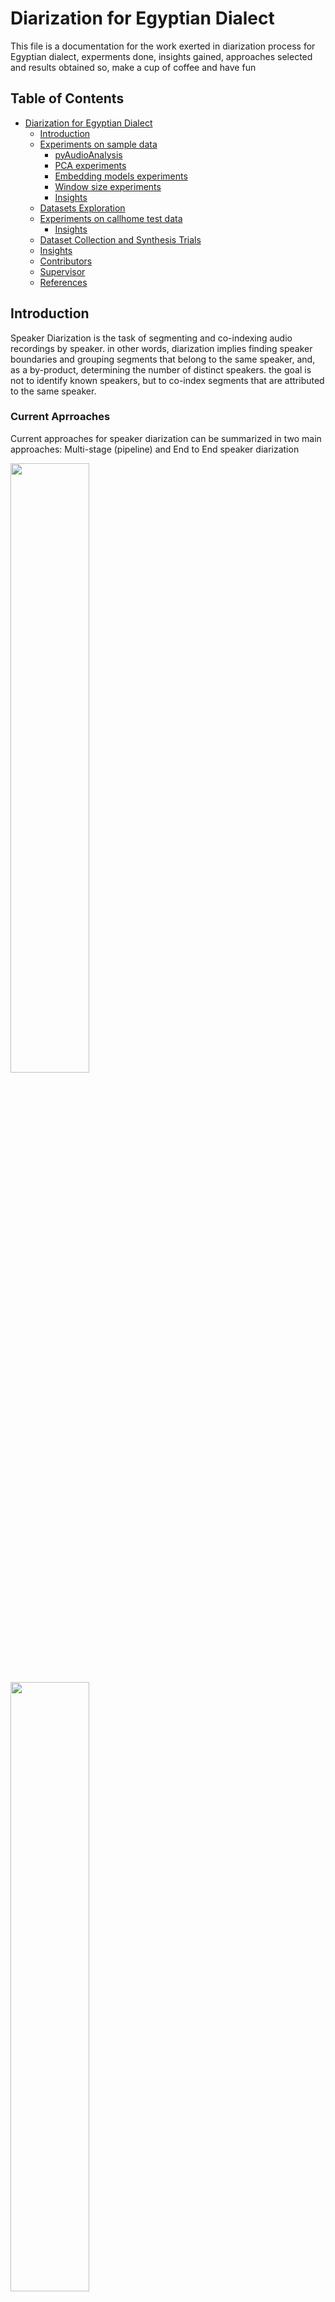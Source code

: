 # <a name="diarization-for-egyptian-dialect"></a> Diarization for Egyptian Dialect

This file is a documentation for the work exerted in diarization process for Egyptian dialect, experments done, insights gained, approaches selected and results obtained so, make a cup of coffee and have fun


## Table of Contents
- [Diarization for Egyptian Dialect](#diarization-for-egyptian-dialect)
  * [Introduction](#introduction)
  * [Experiments on sample data](#experiment-sample-data)
    + [pyAudioAnalysis](#pyAudioAnalysis-experiments)
    + [PCA experiments](#pca-experiments)
    + [Embedding models experiments](#embedding-models-experiments)
    + [Window size experiments](#window-size-experiments)
    + [Insights](#insights)
  * [Datasets Exploration](#datasets-exploration)
  * [Experiments on callhome test data](#experiments-callhome)
    + [Insights](#insights)
  * [Dataset Collection and Synthesis Trials](#dataset-collection-and-synthesis-trials)
  * [Insights](#insights)
  * [Contributors](#contributors)
  * [Supervisor](#supervisor)
  * [References](#references)
 
## <a name="introduction"></a> Introduction
Speaker Diarization is the task of segmenting and co-indexing audio recordings by speaker. in other words, diarization implies finding speaker boundaries and grouping segments that belong to the same speaker, and, as a by-product, determining the number of distinct speakers. the goal is not to identify known speakers, but to co-index segments that are attributed to the same speaker.

### Current Aprroaches
Current approaches for speaker diarization can be summarized in two main approaches: Multi-stage (pipeline) and End to End speaker diarization
<div>
<img src = "https://github.com/user-attachments/assets/ab612ca6-de15-4a76-a9fc-4f8a0a794e0b" width="50%">
<img src = "https://github.com/user-attachments/assets/f7ff23d0-d29b-4fac-9362-d69c54bd903f" width="50%">
</div>

Having a scarcity in the arabic rather than the eqyptian training data and finding that the End to end approach is still not mature, we managed to go through a multi-stage (pipeline) approach 

We started with an initial pipline having the following components:
  * Whisper large model for speech activity and change detection: it outputs the starts and ends of the audio segments to extract the embedding
  * Ecapa speech embedding model
  * Agglomorative Clustering where the number of speakers must be known in advance

## <a name="experiments-sample-data"></a> Experiments on sample data
We constructed our first experiments on the provided sample audio with its correponding annotation.

### <a name="pyAudioAnalysis-experiments"></a> PyAudioAnalysis experiments
PyAudioAnalysis is a Python library covering a wide range of audio analysis tasks and speaker diarization is one of them. It works by extracting short-term and mid-term audio features based on zero-crossings, energy, energy entropy, spectral centroid, spread, flux, rolloff, mfcc, and chroma features. It then does K-Means clustering by trying all possible K in range of [2, 9] and finds the optimal K that has the maximum average silhouette. It also does HMM Smoothing as a post-processing step.

However, the results were very bad, having a DER of 75.31%. So, we decided to use our own pipeline and try with different clustering algorithms.

### <a name="pca-experiments"></a> PCA experiments
First we conducted an experiment testing the pipeline performance on different clustering algorithms with and without PCA
The pipeline with pca refers to doing principle component analysis (PCA) on the generated embeddings by the embedding model before doing the clustering

The results in the table represents the DER value without overlap
|       | Agglomorative     | Mean Shift      | DBscan    |
|-------|-------------------|-----------------|-----------|
| without PCA  | 0.265  | 0.416  | 0.416  |
| with PCA  | 0.272  | 0.275  | 0.261  | 

### <a name="embedding-models-experiments"></a> Embedding Models experiments
We then conducted an experiment testing different embedding models performance including (speakerverification_en_titanet_large, spkrec-ecapa-voxceleb, wespeaker-voxceleb-resnet34-LM) and combinations between them
In this experiment we used Agglomorative clustering with number of clusters computed using Automated Elbow method

|    | Tita Net   | Ecapa   | ResNet34   | Tita Net and Ecapa   | Tita Net and RestNet34   |  Ecapa and ResNet34  |
|----|------------|------------|------------|------------|------------|------------|
| DER with Overlap | 0.252 | 0.237 | 0.271 | 0.229 | 0.251 | 0.243 |
| DER without Overlap | 0.249 | 0.233 | 0.268 | 0.226 | 0.248 | 0.239 |

Some Qualitative Results for each model:

<table>
  <tr>
    <td align="center">
      <img src="https://github.com/user-attachments/assets/f50768e6-a7fa-44e8-bf9a-cd4eae682934" width="50%">
      <p>Scatter plot for PCA of the embedding generated by Tita Net</p>
    </td>
    <td align="center">
      <img src="https://github.com/user-attachments/assets/5c5edc51-d926-454d-bc35-a3c58b1e7996" width="50%">
      <p>Scatter plot for the resulted clustering</p>
    </td>
  </tr>
</table>

<table>
  <tr>
    <td align="center">
      <img src="https://github.com/user-attachments/assets/a2ca1f55-0bba-40f9-8399-764837567bc1" width="50%">
      <p>Scatter plot for PCA of the embedding generated by Ecapa</p>
    </td>
    <td align="center">
      <img src="https://github.com/user-attachments/assets/ed1f56ba-e217-4c8e-b7b5-8f0336383258" width="50%">
      <p>Scatter plot for the resulted clustering</p>
    </td>
  </tr>
</table>


<table>
  <tr>
    <td align="center">
      <img src="https://github.com/user-attachments/assets/0ca85df4-89b3-42ea-8d30-f91862fe0113" width="50%">
      <p>Scatter plot for PCA of the embedding generated by ResNet34 Net</p>
    </td>
    <td align="center">
      <img src="https://github.com/user-attachments/assets/2362407b-fabd-4a53-a500-f9eef76bc575" width="50%">
      <p>Scatter plot for the resulted clustering</p>
    </td>
  </tr>
</table>

<table>
  <tr>
    <td align="center">
      <img src="https://github.com/user-attachments/assets/9967c915-0b36-42ff-8035-8ffb5d13c183" width="50%">
      <p>Scatter plot for PCA of the embedding generated by </p>
    </td>
    <td align="center">
      <img src="https://github.com/user-attachments/assets/68e28aa8-b5db-48ec-a4de-e8cf7b829529" width="50%">
      <p>Scatter plot for the resulted clustering</p>
    </td>
  </tr>
</table>

<table>
  <tr>
    <td align="center">
      <img src="https://github.com/user-attachments/assets/f88235e9-3985-4826-a182-8b1f40b008eb" width="50%">
      <p>Scatter plot for PCA of the embedding generated by the concatenation between Tita Net and ResNet34</p>
    </td>
    <td align="center">
      <img src="https://github.com/user-attachments/assets/beab2516-704c-4054-abcb-7a2b04ed414e" width="50%">
      <p>Scatter plot for the resulted clustering</p>
    </td>
  </tr>
</table>

<table>
  <tr>
    <td align="center">
      <img src="https://github.com/user-attachments/assets/8c10c5f9-f02a-4c3f-a61b-85ea3a8bd77c" width="50%">
      <p>Scatter plot for PCA of the embedding generated by the concatenation between Ecapa and ResNet34</p>
    </td>
    <td align="center">
      <img src="https://github.com/user-attachments/assets/269fd340-61a2-4cf1-b892-1cde1ab84dd0" width="50%">
      <p>Scatter plot for the resulted clustering</p>
    </td>
  </tr>
</table>

### <a name="window-size-experiments"></a> Window size experiments
We conducted another experiment trying to fix the window size and compared it to the segments generated by whisper large model.
We used TitaNet as our embedding model


|    | 0.5 sec   | 1 sec   | 2 sec   | 3 sec | 4 sec | whisper segments |
|----|------------|------------|------------|------------|------------|------------|
| DER with Overlap | 0.323 | 0.257 | 0.257 | 0.290 | 0.279 | 0.252 |
| DER without Overlap | 0.320 | 0.254 | 0.252 | 0.285 | 0.275 | 0.249 |

Some qualitative for each window size

<table>
  <tr>
    <td align="center">
      <img src="https://github.com/user-attachments/assets/c5e8018e-d8af-4fe6-b1b4-a944deb20873" width="50%">
      <p>ws = 4 sec </p>
    </td>
       <td align="center">
      <img src="https://github.com/user-attachments/assets/4d443fce-c306-4c1e-88ab-cdbde1f7358c" width="50%">
      <p>ws = 4 sec </p>
    </td>
  </tr>
</table>

<table>
  <tr>
    <td align="center">
      <img src="https://github.com/user-attachments/assets/b4f52662-6e5d-4e0b-913d-a78b5e935e08" width="50%">
      <p>ws = 3 sec</p>
    </td>
    <td align="center">
      <img src="https://github.com/user-attachments/assets/d586e2df-2297-4a1e-88bd-b46332eda1a6" width="50%">
      <p>ws = 3 sec</p>
    </td>
  </tr>
</table>

<table>
  <tr>
   <td align="center">
      <img src="https://github.com/user-attachments/assets/6cfbf280-470f-41df-948f-dbfb760e31ef" width="50%">
      <p>ws = 2 sec</p>
    </td>
       <td align="center">
      <img src="https://github.com/user-attachments/assets/724f2a59-c0ff-4f79-8b03-edc65dbc92ae" width="50%">
      <p>ws = 2 sec</p>
    </td>
  </tr>
</table>

<table>
  <tr>
   <td align="center">
      <img src="https://github.com/user-attachments/assets/f14a75aa-842a-4941-8480-b8d5f9174034" width="50%">
      <p>ws = 1 sec</p>
    </td>
       <td align="center">
      <img src="https://github.com/user-attachments/assets/5cb4bc3e-859e-48c1-893d-503639ae3ac7" width="50%">
      <p>ws = 1 sec</p>
    </td>
  </tr>
</table>

<table>
  <tr>
      <td align="center">
      <img src="https://github.com/user-attachments/assets/913a1c84-b4bb-48e5-bb7c-90d2d177526e" width="50%">
      <p>ws = 0.5 sec</p>
    </td>
      <td align="center">
      <img src="https://github.com/user-attachments/assets/8efdfc3f-142b-4a2d-bd54-3185188055ee" width="50%">
      <p>ws = 0.5 sec</p>
    </td>
     </tr>
</table>

### <a name="insights"></a> Insights
According to the initial experiments on the sample data we can conclude the following 
  * Using the components generated by the PCA enhances the results of the clustering algorithm
  * The best speaker embeddings was generated from the combination of Tita net with Ecapa
  * Using the segments generated by whisper large model overperform using fixed size window


## <a name="experiments-callhome"></a> Experiments on callhome test data
We constructed different experiment to converge to the best combinations and configurations for our pipeline 

<table>
  <tr>
    <td align="center">
      <img src="https://github.com/user-attachments/assets/2aa54599-0d83-4692-a7ce-ff9aa9b7ab54" width="100%">
      <p>Experiment on callhome test data review on wandb</p>
    </td>
  </tr>
</table>




### <a name="NeMo Experiments"></a> NeMo Experiments

#### Experiment 1: MarbleNet VAD

In this experiment, we used MarbleNet's Voice Activity Detection (VAD) with different window sizes and shift lengths to evaluate its impact on diarization performance. The default parameters led to excessive segmentation, although speaker positions were correctly identified. We adjusted the window size to address this issue, which had a default value of 0.15.

##### DER Results for Different Window Sizes and Shift Lengths

| Window Size | Shift Length | DER (Without Overlap) |
|-------------|--------------|------------------------|
| 0.15        | 0.01         | 37.73%                 |
| 0.63        | 0.08         | 23.15%                 |
| 0.8         | 0.05         | 23.24%                 |
| 0.95        | 0.05         | 22.97%                 |
| 1.2         | 0.3          | 23.05%                 |

##### Visual Results

1. **Results with Excessive Segmentation:** ![segmented](https://github.com/user-attachments/assets/9fee0e7d-f922-4e6a-8b2b-0bd267d0e7d5)

2. **Results After Fixing Segmentation:** ![nonsegmented](https://github.com/user-attachments/assets/11950471-ae01-458e-8a0f-3638cf7d92c3)

3. **Ground Truth:** ![groundTruth](https://github.com/user-attachments/assets/63044f23-c661-4f94-8c85-91b5763de571)


#### Experiment 2: Preprocessing with Demucs

##### Demucs Overview

We used the Demucs package for audio preprocessing to separate vocals from non-vocals. Demucs is a source separation model that separates audio into different components, such as vocals and accompaniment. This separation helps improve the quality of diarization by isolating the vocal components, reducing noise, and focusing on the relevant audio features.

##### Impact on Diarization

Applying Demucs to separate vocals from non-vocals improved diarization results by providing cleaner audio input, which facilitated more accurate speaker identification and segmentation.

##### DER Comparison with and without Preprocessing on first 20 samples of CALLHOME dataset (~2 hours of speech)

| Preprocessing | DER (Without Overlap) |
|---------------|------------------------|
| No Preprocessing | 22.09%                 |
| With Preprocessing | 19.94%                 |

#### Experiment 3: Speaker Embedding Models

In this experiment, we evaluated different speaker embedding models and their impact on clustering performance. The following configurations were tested:

1. **Titanet Only**
2. **Titanet with ECAPA-TDNN (Concatenated)**
3. **Titanet and ECAPA-TDNN with PCA (n_components=100)**

##### Results on Provided Sample

| Configuration | DER (Without Overlap) |
|---------------|------------------------|
| Titanet Only  | 23.6%                  |
| Titanet and ECAPA-TDNN | 23.03%            |
| Titanet and ECAPA-TDNN with PCA | 22.97%   |

Spectral clustering was used in this experiment to perform speaker clustering. The number of clusters can be constrained using parameters such as `max_num_speakers` and `oracle_num_speakers` in NeMo diarization configuration. If the oracle number is not provided, heuristic methods and constraints guide the clustering process.

### <a name="insights"></a> Insights

## <a name="dataset-collection-and-synthesis-trials"></a> Dataset Collection and Synthesis Trials
Due to the lack of datasets in the domain of speaker diarization, we tried to collect a dataset on our own to train and test our models on. We wrote a script that scraps podcast episodes from a YouTube channel, downloads the audio as wav files, and uses the transcripts with their timestamp to gather the data, resulting in a ~50hr English diarized dataset. The dataset can be found on [google drive](https://drive.google.com/drive/folders/1Xuy04CgO-5z3Ezm6nqWRi0ABiES0xBGP?usp=sharing).

We also tried to similarly gather an Arabic dataset, but unfortunately no Arabic podcasts with a manually written transcript that can be easily scraped were found.
  
## Contributors
- [Abdelrahman Elnenaey](https://github.com/AbdelrhmanElnenaey)
- [Rana Barakat](https://github.com/ranabarakat)
- [Louai Zahran](https://github.com/LouaiZahran)

## Supervisor
- [Ismail El-Yamany](https://github.com/IsmailElYamany)

## References
- [Improving Diarization Robustness using Diversification, Randomization and the DOVER Algorithm](https://arxiv.org/abs/1910.11691)
- [TitaNet: Neural Model for speaker representation with 1D Depth-wise separable convolutions and global context](https://arxiv.org/abs/2110.04410)
- [SpeechBrain: A General-Purpose Speech Toolkit](https://arxiv.org/abs/2106.04624)
- [Modern hierarchical, agglomerative clustering algorithms](https://arxiv.org/abs/1109.2378)
- [DBSCAN++: Towards fast and scalable density clustering](https://arxiv.org/abs/1810.13105)
- [Robust Speech Recognition via Large-Scale Weak Supervision](https://arxiv.org/abs/2212.04356)
- [A review of mean-shift algorithms for clustering](https://arxiv.org/abs/1503.00687)
- [NeMo: a toolkit for building AI applications using Neural Modules](https://arxiv.org/abs/1909.09577)



